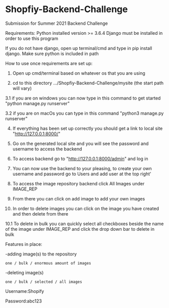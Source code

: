 # Shopfiy-Backend-Challenge
Submission for Summer 2021 Backend Challenge

Requirements:
Python installed version >= 3.6.4
Django must be installed in order to use this program

If you do not have django, open up terminal/cmd and type in pip install django. Make sure python is included in path

How to use once requirements are set up:
1. Open up cmd/terminal based on whatever os that you are using

2. cd to this directory .../Shopfiy-Backend-Challenge/mysite (the start path will vary)

3.1 if you are on windows you can now type in this command to get started "python manage.py runserver"

3.2 if you are on macOs you can type in this command "python3 manage.py runserver"

4. If everything has been set up correctly you should get a link to local site "http://127.0.0.1:8000/" 

5. Go on the generated local site and you will see the password and username to access the backend 

6. To access backend go to "http://127.0.0.1:8000/admin" and log in

7. You can now use the backend to your pleasing, to create your own username and password go to Users and add user at the top right'

8. To access the image repository backend click All Images under IMAGE_REP

9. From there you can click on add image to add your own images

10. In order to delete images you can click on the image you have created and then delete from there

10.1 To delete in bulk you can quickly select all checkboxes beside the name of the image under IMAGE_REP and click the drop down bar to delete in bulk



Features in place:
 
 -adding image(s) to the repository
   
    one / bulk / enormous amount of images
   
 -deleting image(s)
 
    one / bulk / selected / all images


Username:Shopify

Password:abc123
